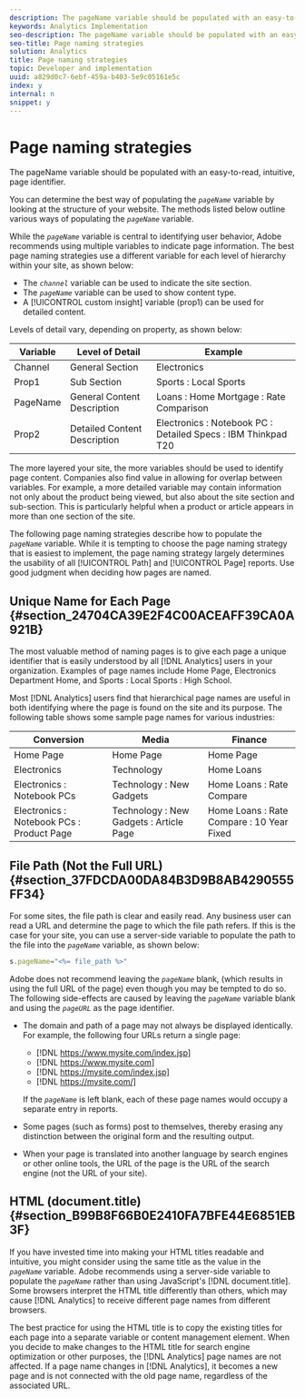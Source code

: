 ```yaml
---
description: The pageName variable should be populated with an easy-to-read, intuitive, page identifier.
keywords: Analytics Implementation
seo-description: The pageName variable should be populated with an easy-to-read, intuitive, page identifier.
seo-title: Page naming strategies
solution: Analytics
title: Page naming strategies
topic: Developer and implementation
uuid: a829d0c7-6ebf-459a-b403-5e9c05161e5c
index: y
internal: n
snippet: y
---
```


# Page naming strategies

The pageName variable should be populated with an easy-to-read, intuitive, page identifier.

 You can determine the best way of populating the *`pageName`* variable by looking at the structure of your website. The methods listed below outline various ways of populating the *`pageName`* variable.

While the *`pageName`* variable is central to identifying user behavior, Adobe recommends using multiple variables to indicate page information. The best page naming strategies use a different variable for each level of hierarchy within your site, as shown below:

* The *`channel`* variable can be used to indicate the site section. 
* The *`pageName`* variable can be used to show content type. 
* A [!UICONTROL custom insight] variable (prop1) can be used for detailed content.

Levels of detail vary, depending on property, as shown below: 

|  Variable  | Level of Detail  | Example  |
|---|---|---|
|  Channel  | General Section  | Electronics  |
|  Prop1  | Sub Section  | Sports : Local Sports  |
|  PageName  | General Content Description  | Loans : Home Mortgage : Rate Comparison  |
|  Prop2  | Detailed Content Description  | Electronics : Notebook PC : Detailed Specs : IBM Thinkpad T20  |

The more layered your site, the more variables should be used to identify page content. Companies also find value in allowing for overlap between variables. For example, a more detailed variable may contain information not only about the product being viewed, but also about the site section and sub-section. This is particularly helpful when a product or article appears in more than one section of the site.

The following page naming strategies describe how to populate the *`pageName`* variable. While it is tempting to choose the page naming strategy that is easiest to implement, the page naming strategy largely determines the usability of all [!UICONTROL Path] and [!UICONTROL Page] reports. Use good judgment when deciding how pages are named.

## Unique Name for Each Page {#section_24704CA39E2F4C00ACEAFF39CA0A921B}

The most valuable method of naming pages is to give each page a unique identifier that is easily understood by all [!DNL Analytics] users in your organization. Examples of page names include Home Page, Electronics Department Home, and Sports : Local Sports : High School.

Most [!DNL Analytics] users find that hierarchical page names are useful in both identifying where the page is found on the site and its purpose. The following table shows some sample page names for various industries: 

|  Conversion  | Media  | Finance  |
|---|---|---|
|  Home Page  | Home Page  | Home Page  |
|  Electronics  | Technology  | Home Loans  |
|  Electronics : Notebook PCs  | Technology : New Gadgets  | Home Loans : Rate Compare  |
|  Electronics : Notebook PCs : Product Page  | Technology : New Gadgets : Article Page  | Home Loans : Rate Compare : 10 Year Fixed  |

## File Path (Not the Full URL) {#section_37FDCDA00DA84B3D9B8AB4290555FF34}

For some sites, the file path is clear and easily read. Any business user can read a URL and determine the page to which the file path refers. If this is the case for your site, you can use a server-side variable to populate the path to the file into the *`pageName`* variable, as shown below:

```js
s.pageName="<%= file_path %>"
```

Adobe does not recommend leaving the *`pageName`* blank, (which results in using the full URL of the page) even though you may be tempted to do so. The following side-effects are caused by leaving the *`pageName`* variable blank and using the *`pageURL`* as the page identifier.

* The domain and path of a page may not always be displayed identically. For example, the following four URLs return a single page:

    * [!DNL https://www.mysite.com/index.jsp] 
    * [!DNL https://www.mysite.com] 
    * [!DNL https://mysite.com/index.jsp] 
    * [!DNL https://mysite.com/]

  If the *`pageName`* is left blank, each of these page names would occupy a separate entry in reports. 

* Some pages (such as forms) post to themselves, thereby erasing any distinction between the original form and the resulting output. 
* When your page is translated into another language by search engines or other online tools, the URL of the page is the URL of the search engine (not the URL of your site).

## HTML (document.title) {#section_B99B8F66B0E2410FA7BFE44E6851EB3F}

If you have invested time into making your HTML titles readable and intuitive, you might consider using the same title as the value in the *`pageName`* variable. Adobe recommends using a server-side variable to populate the *`pageName`* rather than using JavaScript's [!DNL document.title]. Some browsers interpret the HTML title differently than others, which may cause [!DNL Analytics] to receive different page names from different browsers.

The best practice for using the HTML title is to copy the existing titles for each page into a separate variable or content management element. When you decide to make changes to the HTML title for search engine optimization or other purposes, the [!DNL Analytics] page names are not affected. If a page name changes in [!DNL Analytics], it becomes a new page and is not connected with the old page name, regardless of the associated URL. 

